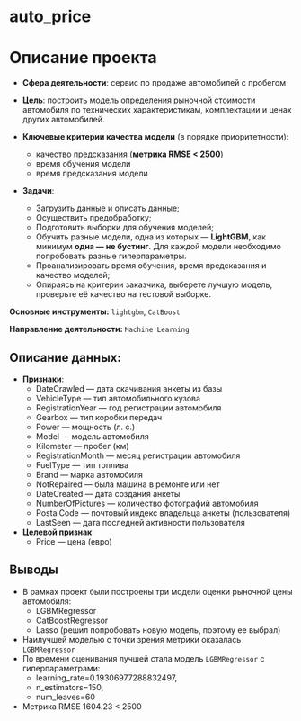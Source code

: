 # auto_price
# Описание проекта

* **Сфера деятельности**: сервис по продаже автомобилей с пробегом

* **Цель**: построить модель определения рыночной стоимости автомобиля по технических характеристикам, комплектации и ценах других автомобилей.

* **Ключевые критерии качества модели** (в порядке приоритетности):
    - качество предсказания (**метрика RMSE < 2500**)
    - время обучения модели
    - время предсказания модели

* **Задачи**:
    - Загрузить данные и описать данные;
    - Осуществить предобработку;
    - Подготовить выборки для обучения моделей;
    - Обучить разные модели, одна из которых — **LightGBM**, как минимум **одна — не бустинг**. Для каждой модели необходимо попробовать разные гиперпараметры.
    - Проанализировать время обучения, время предсказания и качество моделей;
    - Опираясь на критерии заказчика, выберете лучшую модель, проверьте её качество на тестовой выборке.

**Основные инструменты:** `lightgbm`, `CatBoost`

**Направление деятельности:** `Machine Learning`

## Описание данных:
* **Признаки**:
    - DateCrawled — дата скачивания анкеты из базы
    - VehicleType — тип автомобильного кузова
    - RegistrationYear — год регистрации автомобиля
    - Gearbox — тип коробки передач
    - Power — мощность (л. с.)
    - Model — модель автомобиля
    - Kilometer — пробег (км)
    - RegistrationMonth — месяц регистрации автомобиля
    - FuelType — тип топлива
    - Brand — марка автомобиля
    - NotRepaired — была машина в ремонте или нет
    - DateCreated — дата создания анкеты
    - NumberOfPictures — количество фотографий автомобиля
    - PostalCode — почтовый индекс владельца анкеты (пользователя)
    - LastSeen — дата последней активности пользователя
* **Целевой признак**:
    - Price — цена (евро)

## Выводы
* В рамках проект были построены три модели оценки рыночной цены автомобиля:
    - LGBMRegressor
    - CatBoostRegressor
    - Lasso (решил попробовать новую модель, поэтому ее выбрал)
* Наилучшей моделью с точки зрения метрики оказалась `LGBMRegressor`
* По времени оценивания лучшей стала модель `LGBMRegressor` с гиперпараметрами:
    - learning_rate=0.19306977288832497, 
    - n_estimators=150,
    - num_leaves=60
* Метрика RMSE 1604.23 < 2500
